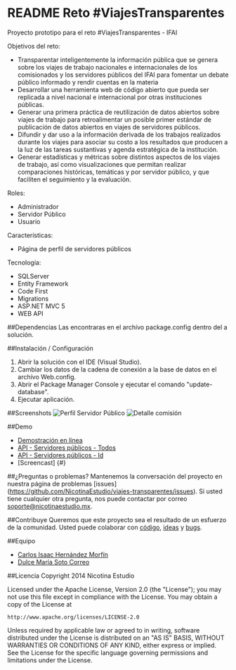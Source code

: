 
README Reto #ViajesTransparentes
============

Proyecto prototipo para el reto #ViajesTransparentes - IFAI

Objetivos del reto:
- Transparentar inteligentemente la información pública que se genera sobre los viajes de trabajo nacionales e internacionales de los comisionados y los servidores públicos del IFAI para fomentar un debate público informado y rendir cuentas en la materia
- Desarrollar una herramienta web de código abierto que pueda ser replicada a nivel nacional e internacional por otras instituciones públicas.
- Generar una primera práctica de reutilización de datos abiertos sobre viajes de trabajo para retroalimentar un posible primer estándar de publicación de datos abiertos en viajes de servidores públicos.
- Difundir y dar uso a la información derivada de los trabajos realizados durante los viajes para asociar su costo a los resultados que producen a la luz de las tareas sustantivas y agenda estratégica de la institución.
- Generar estadísticas y métricas sobre distintos aspectos de los viajes de trabajo, así como visualizaciones que permitan realizar comparaciones históricas, temáticas y por servidor público, y que faciliten el seguimiento y la evaluación.

Roles:
- Administrador
- Servidor Público
- Usuario

Características:
- Página de perfil de servidores públicos

Tecnología:
- SQLServer
- Entity Framework
- Code First
- Migrations
- ASP.NET MVC 5
- WEB API


##Dependencias
Las encontraras en el archívo package.config dentro del a solución.

##Instalación / Configuración 
1. Abrir la solución con el IDE (Visual Studio).
2. Cambiar los datos de la cadena de conexión a la base de datos en el archívo Web.config.
3. Abrir el Package Manager Console y ejecutar el comando "update-database".
4. Ejecutar aplicación.

##Screenshots
![Perfil Servidor Público](http://www.nicotinaestudio.com/Content/Descargas/Retos//ViajesTransparentes/Imagenes/servidores-publicos.jpg "Perfil Servidor Público")
![Detalle comisión](http://www.nicotinaestudio.com/Content/Descargas/Retos//ViajesTransparentes/Imagenes/comisiones.jpg "Detalle comisión")

##Demo
- [Demostración en línea](http://viajestransparentes.azurewebsites.net)
- [API - Servidores públicos - Todos](http://viajestransparentes.azurewebsites.net/api/ServidoresPublicos)
- [API - Servidores públicos - Id](http://viajestransparentes.azurewebsites.net/api/ServidoresPublicos/2)
- [Screencast] {#}

##¿Preguntas o problemas? 
Mantenemos la conversación del proyecto en nuestra página de problemas [issues] (https://github.com/NicotinaEstudio/viajes-transparentes/issues). Si usted tiene cualquier otra pregunta, nos puede contactar por correo <soporte@nicotinaestudio.mx>.

##Contribuye
Queremos que este proyecto sea el resultado de un esfuerzo de la comunidad. Usted puede colaborar con [código](https://github.com/NicotinaEstudio/viajes-transparentes/pulls), [ideas](https://github.com/NicotinaEstudio/viajes-transparentes/issues) y [bugs](https://github.com/NicotinaEstudio/viajes-transparentes/issues).

##Equipo
- [Carlos Isaac Hernández Morfín](https://github.com/Izakc)
- [Dulce María Soto Correo](#)


##Licencia
Copyright 2014 Nicotina Estudio

Licensed under the Apache License, Version 2.0 (the "License");
you may not use this file except in compliance with the License.
You may obtain a copy of the License at

    http://www.apache.org/licenses/LICENSE-2.0

Unless required by applicable law or agreed to in writing, software
distributed under the License is distributed on an "AS IS" BASIS,
WITHOUT WARRANTIES OR CONDITIONS OF ANY KIND, either express or implied.
See the License for the specific language governing permissions and
limitations under the License.